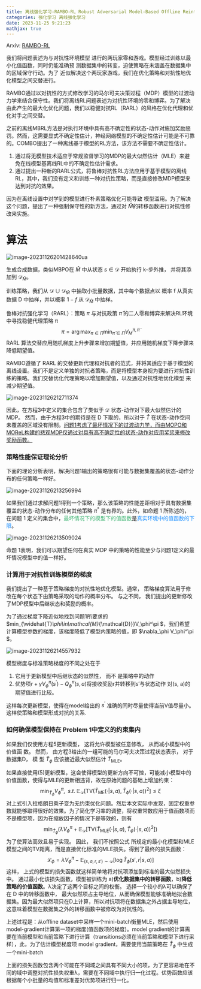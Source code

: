 ```yaml
---
title: 离线强化学习-RAMBO-RL Robust Adversarial Model-Based Offline Reinforcement Learning
categories: 强化学习 离线强化学习
date: 2023-11-25 9:21:23
mathjax: true
---
```


Arxiv: [RAMBO-RL](http://arxiv.org/abs/2204.12581)

我们将问题表述为与对抗性环境模型 进行的两玩家零和游戏。模型经过训练以最小化值函数，同时仍能准确预 测数据集中的转变，迫使策略在未涵盖在数据集中的区域保守行动。为了 近似解决这个两玩家游戏，我们在优化策略和对抗性地优化模型之间交替进行。



RAMBO通过以对抗性的方式修改学习的马尔可夫决策过程（MDP）模型的过渡动力学来结合保守性。我们将离线RL问题表述为对抗性环境的零和博弈。为了解决由此产生的最大化优化问题，我们以稳健对抗RL（RARL）的风格在优化代理和优化对手之间交替。

之前的离线MBRL方法是对执行环境中具有高不确定性的状态-动作对施加奖励惩罚。然而，这需要显式不确定性估计，神经网络模型的不确定性估计可能是不可靠的。COMBO提出了一种离线基于模型的RL方法，该方法不需要不确定性估计。

1. 通过将无模型技术适应于常规监督学习的MDP的最大似然估计（MLE）来避免在线模型基离线RL中的不确定性估计需求。
2. 通过提出一种新的RARL公式，将鲁棒对抗性RL方法应用于基于模型的离线RL，其中，我们没有定义和训练一种对抗性策略，而是直接修改MDP模型来达到对抗的效果。

因为在离线设置中对学到的模型进行朴素策略优化可能导致 模型滥用。为了解决这个问题，提出了一种强制保守性的新方法，通过对 $\widehat M$的转移函数进行对抗性修改来实施。

# 算法

![image-20231126201428640](images/image-20231126201428640.png)ua

生成合成数据，类似MBPO在 $\widehat M$ 中从状态 $s\in\mathcal{D}$ 开始执行 k-步外推， 并将其添加到 $\mathcal{D}_{\widehat{M}}$。

训练策略，我们从 $\mathcal{D}\cup\mathcal{D}_{\widehat{M}}$ 中抽取小批量数据，其中每个数据点以 概率 f 从真实数据 D 中抽样，并以概率 $1 − f$ 从 $\mathcal{D}_{\widehat{M}}$ 中抽样。

鲁棒对抗强化学习（RARL）：策略 $\pi$ 与对抗政策 $\bar{\pi}$ 的二人零和博弈来解决RL环境中寻找稳健代理策略 π
$$
\pi=\arg\max_{\pi\in\Pi}\min_{\bar{\pi}\in\bar{\Pi}}V_M^{\pi,\bar{\pi}}
$$
RARL 算法交替应用随机梯度上升步骤来增加期望值，并应用随机梯度下降步骤来降低期望值。

RAMBO遵循了 RARL 的交替更新代理和对抗者的范式，并将其适应于基于模型的离线设置。我们不是定义单独的对抗者策略，而是将模型本身视为要进行对抗性训练的策略。我们交替优化代理策略以增加期望值，以及通过对抗性地优化模型 来减少期望值。

![image-20231126212711374](images/image-20231126212711374.png)

因此，在方程3中定义的集合包含了类似于 $\mathcal{D}$ 状态-动作对下最大似然估计的MDP。 然而，由于方程3中的期待是在 D 下取的，所以对于 $\widehat T$ 在状态-动作空间未覆盖的区域没有限制。<u>问题1考虑了最坏情况下的过渡动力学，而由MOPO和MOReL构建的悲观MDP仅通过对具有高不确定性的状态-动作对应用奖惩来修改奖励函数。</u>

### 策略性能保证理论分析

下面的理论分析表明，解决问题1输出的策略很有可能与数据集覆盖的状态-动作分布的任何策略一样好。

![image-20231126213256994](images/image-20231126213256994.png)

如果我们通过求解问题1得到一个策略，那么该策略的性能差距相对于具有数据集覆盖的状态-动作分布的任何其他策略 $π^*$ 是有界的。此外，如命题 1 所陈述的，在问题 1 定义的集合中，<font color=MediumSeaGreen>最坏情况下的模型下的值函数</font>是<font color=DodgerBlue>真实环境中的值函数的下限</font>。

![image-20231126213509024](images/image-20231126213509024.png)

命题 1表明，我们可以期望任何在真实 MDP 中的策略的性能至少与问题1定义的最坏情况模型中的值一样好。

### 计算用于对抗性训练模型的梯度

我们提出了一种基于策略梯度的对抗性地优化模型。通常， 策略梯度算法用于修改在每个状态下由策略采取的动作的概率分布。 与之不同， 我们提出的更新修改 了MDP模型中后继状态和奖励的概率。

为了通过梯度下降近似地找到问题1所要求的 $min_{\widehat{T}_\phi\in\mathcal{M}_{\mathcal{D}}}V_\phi^\pi $，我们希望计算模型参数的梯度，该梯度降低了模型内策略的值，即 $\nabla_\phi V_\phi^\pi $。

![image-20231126214557932](images/image-20231126214557932.png)

模型梯度与标准策略梯度的不同之处在于

1. 它用于更新模型中后继状态的似然性， 而不 是策略中的动作
2. 优势项$r+\gamma V_{\phi}^{\pi}(s^{\prime})-Q_{\phi}^{\pi}(s,a)$将接收奖励r并转移到s′与状态动作 对(s, a)的期望值进行比较。

这样每次更新模型，使得在model给出的 $s^{\prime}$ 准确的同时尽量使得当前V值尽量小。这样使策略和模型形成对抗的关系.

### 如何确保模型保持在 Problem 1中定义的约束集内

如果我们仅使用方程5更新模型， 这将允许模型被任意修改， 从而减小模型中的价值函 数。 然而， 由方程3给出的一组可能的马尔可夫决策过程状态表示， 对于数据集D， 模 型 $\widehat{T}_{\phi}$ 应该接近最大似然估计 $\widehat{T}_\mathrm{MLE}$。

如果直接使用(5)更新模型，这会使得模型的更新方向不可控，可能减小模型中的价值函数，使得与MLE的更新相违背，故在原始问题的基础上增加约束：
$$
\min_{\widehat T_\phi}V_\phi^\pi,\;\; s.t.\; \mathbb{E}_{\mathcal{D}}\big[\mathrm{TV}(\widehat T_{\mathsf{ME}}(\cdot|s,a),\widehat T_{\phi}(\cdot|s,a))^2\big]\leq\xi 
$$
对上式引入拉格朗日乘子变为无约束优化问题。然后本文实际中发现，固定权重参数就能够取得很好的效果。为了简化学习率的调整，将权重常数应用于值函数项而不是模型项，因为在缩放因子的情况下是等效的，则有
$$
\min_{\widehat{T}_{\phi}}\left(\lambda V_{\phi}^{\pi}+\mathbb{E}_{\mathcal{D}}\big[\mathrm{TV}(\widehat{T}_{\mathrm{MLE}}(\cdot|s,a),\widehat{T}_{\phi}(\cdot|s,a))^2]\right)
$$
为了使算法高效且易于实现。 因此， 我们不按照公式 所规定的最小化模型和MLE模型之间的TV距离，而是直接优化标准的MLE损失。得到了最终的损失函数：
$$
\mathcal{L}_\phi=\lambda V_\phi^\pi-\mathbb{E}_{(s,a,r,s')\sim\mathcal{D}}\big[\log\widehat{T}_\phi(s',r|s,a)\big]
$$
这样， 上式的模型的损失函数就这样简单地将对抗项添加到标准的最大似然损失中。 通过最小化该损失函数，模型被训练为 a)**优化数据集中的转移函数**，b)**降低策略的价值函数**。λ决定了这两个目标之间的权衡。 选择一个较小的λ可以确保了在 D 中的转移函数中， 最大似然项占主导地位，从而确保模型能够准确地拟合数据集。因为最大似然项只在D上计算，所以对抗项将在数据集之外占据主导地位，这意味着模型在数据集之外的转移函数中被修改为对抗性的。

上述过程是：从offline dataset中采样一个mini-batch衡量MLE，然后使用model-gradient计算第一项的梯度(值函数项的梯度)。model gradient的计算需要在当前模型和当前策略下进行计算（transitions必须在当前策略和模型下进行采样），此，为了估计模型梯度项 model gradient，需要使用当前策略在 $\widehat{T}_\phi$  中生成一个mini-batch

上面的损失函数包含两个可能在不同域之间具有不同大小的项，为了更容易地在不同的域中调整对抗性损失权重λ，需要在不同域中执行归一化过程。优势函数应该根据每个小批量的均值和标准差对优势项进行归一化。
